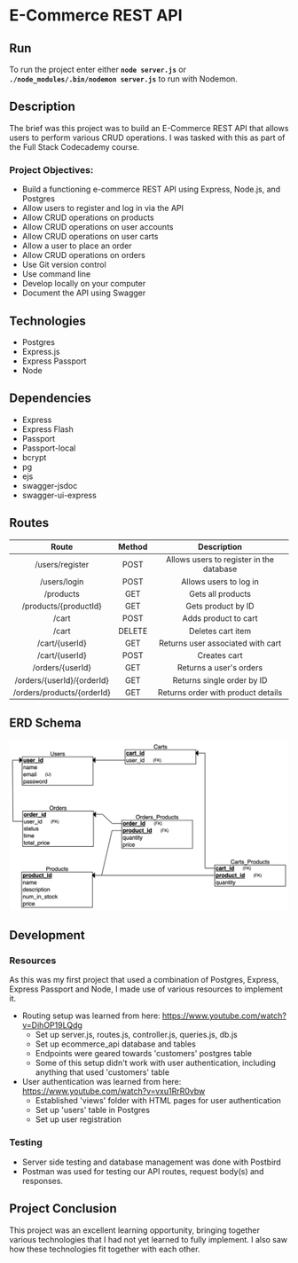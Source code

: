 # E-Commerce REST API

## Run
To run the project enter either **`node server.js`** or **`./node_modules/.bin/nodemon server.js`** to run with Nodemon.

## Description
The brief was this project was to build an E-Commerce REST API that allows users to perform various CRUD operations. I was tasked with this as part of the Full Stack Codecademy course.

### Project Objectives:
- Build a functioning e-commerce REST API using Express, Node.js, and Postgres
- Allow users to register and log in via the API
- Allow CRUD operations on products
- Allow CRUD operations on user accounts
- Allow CRUD operations on user carts
- Allow a user to place an order
- Allow CRUD operations on orders
- Use Git version control
- Use command line
- Develop locally on your computer
- Document the API using Swagger

## Technologies
- Postgres
- Express.js
- Express Passport
- Node

## Dependencies
- Express
- Express Flash
- Passport
- Passport-local
- bcrypt
- pg
- ejs
- swagger-jsdoc
- swagger-ui-express

## Routes
| Route |  Method   |  Description   |
| :-----: | :---: | :---: |
| /users/register |  POST  |  Allows users to register in the database  |
| /users/login |  POST  |  Allows users to log in  |
| /products |  GET  |  Gets all products  |
| /products/{productId} |  GET  |  Gets product by ID  |
| /cart |  POST  |  Adds product to cart  |
| /cart |  DELETE  |  Deletes cart item  |
| /cart/{userId} |  GET  |  Returns user associated with cart  |
| /cart/{userId} |  POST  |  Creates cart  |
| /orders/{userId} |  GET  |  Returns a user's orders  |
| /orders/{userId}/{orderId} |  GET  |  Returns single order by ID  |
| /orders/products/{orderId} |  GET  |  Returns order with product details  |

## ERD Schema
![ERD Schema Diagram](./resources/ERD.png)

## Development
### Resources
As this was my first project that used a combination of Postgres, Express, Express Passport and Node, I made use of various resources to implement it.
- Routing setup was learned from here: https://www.youtube.com/watch?v=DihOP19LQdg
  - Set up server.js, routes.js, controller.js, queries.js, db.js
  - Set up ecommerce_api database and tables
  - Endpoints were geared towards 'customers' postgres table
  - Some of this setup didn't work with user authentication, including anything that used 'customers' table
- User authentication was learned from here: https://www.youtube.com/watch?v=vxu1RrR0vbw
  - Established 'views' folder with HTML pages for user authentication
  - Set up 'users' table in Postgres
  - Set up user registration

### Testing
- Server side testing and database management was done with Postbird
- Postman was used for testing our API routes, request body(s) and responses.

## Project Conclusion
This project was an excellent learning opportunity, bringing together various technologies that I had not yet learned to fully implement. I also saw how these technologies fit together with each other. 